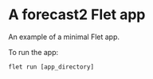 # A forecast2 Flet app

An example of a minimal Flet app.

To run the app:

```
flet run [app_directory]
```